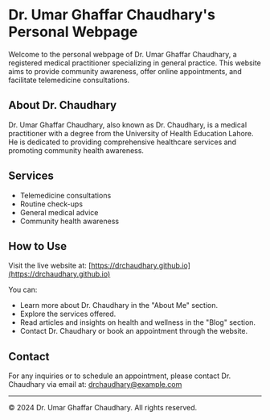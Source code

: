 # Dr. Umar Ghaffar Chaudhary's Personal Webpage

Welcome to the personal webpage of Dr. Umar Ghaffar Chaudhary, a registered medical practitioner specializing in general practice. This website aims to provide community awareness, offer online appointments, and facilitate telemedicine consultations.

## About Dr. Chaudhary

Dr. Umar Ghaffar Chaudhary, also known as Dr. Chaudhary, is a medical practitioner with a degree from the University of Health Education Lahore. He is dedicated to providing comprehensive healthcare services and promoting community health awareness.

## Services

- Telemedicine consultations
- Routine check-ups
- General medical advice
- Community health awareness

## How to Use

Visit the live website at: [https://drchaudhary.github.io](https://drchaudhary.github.io)

You can:
- Learn more about Dr. Chaudhary in the "About Me" section.
- Explore the services offered.
- Read articles and insights on health and wellness in the "Blog" section.
- Contact Dr. Chaudhary or book an appointment through the website.

## Contact

For any inquiries or to schedule an appointment, please contact Dr. Chaudhary via email at: [drchaudhary@example.com](mailto:drchaudhary@example.com)

---

© 2024 Dr. Umar Ghaffar Chaudhary. All rights reserved.
